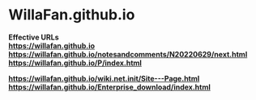 # WillaFan.github.io
<b> Effective URLs <b> <br>
https://willafan.github.io <br>
https://willafan.github.io/notesandcomments/N20220629/next.html <br>
https://willafan.github.io/P/index.html  

https://willafan.github.io/wiki.net.init/Site---Page.html  
https://willafan.github.io/Enterprise_download/index.html  
